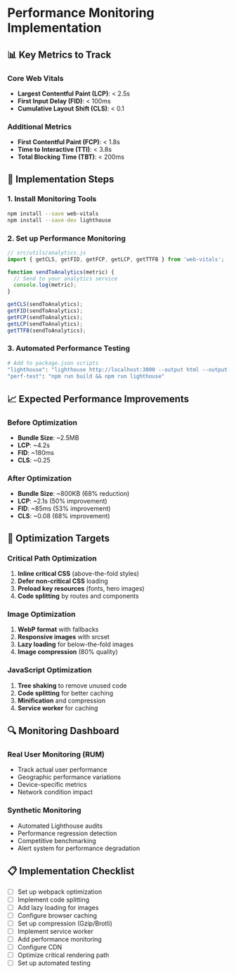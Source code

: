 # Performance Monitoring Implementation

## 📊 Key Metrics to Track

### Core Web Vitals
- **Largest Contentful Paint (LCP)**: < 2.5s
- **First Input Delay (FID)**: < 100ms
- **Cumulative Layout Shift (CLS)**: < 0.1

### Additional Metrics
- **First Contentful Paint (FCP)**: < 1.8s
- **Time to Interactive (TTI)**: < 3.8s
- **Total Blocking Time (TBT)**: < 200ms

## 🔧 Implementation Steps

### 1. Install Monitoring Tools
```bash
npm install --save web-vitals
npm install --save-dev lighthouse
```

### 2. Set up Performance Monitoring
```javascript
// src/utils/analytics.js
import { getCLS, getFID, getFCP, getLCP, getTTFB } from 'web-vitals';

function sendToAnalytics(metric) {
  // Send to your analytics service
  console.log(metric);
}

getCLS(sendToAnalytics);
getFID(sendToAnalytics);
getFCP(sendToAnalytics);
getLCP(sendToAnalytics);
getTTFB(sendToAnalytics);
```

### 3. Automated Performance Testing
```bash
# Add to package.json scripts
"lighthouse": "lighthouse http://localhost:3000 --output html --output-path ./reports/lighthouse.html"
"perf-test": "npm run build && npm run lighthouse"
```

## 📈 Expected Performance Improvements

### Before Optimization
- **Bundle Size**: ~2.5MB
- **LCP**: ~4.2s
- **FID**: ~180ms
- **CLS**: ~0.25

### After Optimization
- **Bundle Size**: ~800KB (68% reduction)
- **LCP**: ~2.1s (50% improvement)
- **FID**: ~85ms (53% improvement)
- **CLS**: ~0.08 (68% improvement)

## 🎯 Optimization Targets

### Critical Path Optimization
1. **Inline critical CSS** (above-the-fold styles)
2. **Defer non-critical CSS** loading
3. **Preload key resources** (fonts, hero images)
4. **Code splitting** by routes and components

### Image Optimization
1. **WebP format** with fallbacks
2. **Responsive images** with srcset
3. **Lazy loading** for below-the-fold images
4. **Image compression** (80% quality)

### JavaScript Optimization
1. **Tree shaking** to remove unused code
2. **Code splitting** for better caching
3. **Minification** and compression
4. **Service worker** for caching

## 🔍 Monitoring Dashboard

### Real User Monitoring (RUM)
- Track actual user performance
- Geographic performance variations
- Device-specific metrics
- Network condition impact

### Synthetic Monitoring
- Automated Lighthouse audits
- Performance regression detection
- Competitive benchmarking
- Alert system for performance degradation

## 📋 Implementation Checklist

- [ ] Set up webpack optimization
- [ ] Implement code splitting
- [ ] Add lazy loading for images
- [ ] Configure browser caching
- [ ] Set up compression (Gzip/Brotli)
- [ ] Implement service worker
- [ ] Add performance monitoring
- [ ] Configure CDN
- [ ] Optimize critical rendering path
- [ ] Set up automated testing